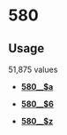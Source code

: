 # 580

## Usage

51,875 values

-   **[580\_\_$a](../../tags/580/580__a-1.md)**  

-   **[580\_\_$6](../../tags/580/580__6-2.md)**  

-   **[580\_\_$z](../../tags/580/580__z-3.md)**  


